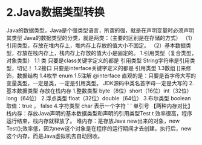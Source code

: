 # 2.Java数据类型转换

Java的数据类型，Java是个强类型语言，所谓的强，就是在声明变量时必须声明其类型
Java的数据类型的分类，就是两类：（主要的区别是在存储的方式）
（1）引用类型，存放在堆内存上，堆内存上存放的值大小不固定。
（2）基本数据类型，存放在栈内存上，栈内存上存放的值大小是固定的。
1.引用类型（复合类型，对象类型）
      1.1 类 只要是class关键字定义的都是 引用类型 String字符串是引用类型，切记！
      1.2接口  只要是interface关键字定义的都是 引用类型
      1.3数组  []来修饰，数据结构
      1.4枚举  enum
      1.5注解  @interface
      直观的是：只要是首字母大写的变量类型，一定是类，一定是引用类型。
      JDK源码中类名首字母一定是大写的
  2.基本数据类型 存放在栈内存
      1.整数类型   byte（8位）short（16位）int（32位）long（64位）
      2.浮点类型   float（32位）double（64位）
      3.布尔类型   boolean  取值：true ， false
      4.字符类型   char  表示一个字符 '  ' 单引号
【两种内存对比】
栈内存：存放Java声明的基本数据类型和声明的引用类型Test t 效率很高，程序运行结束，栈内存就释放了。
堆内存：是存放Java new出来的对象，new Test();效率低，因为new这个对象是在程序的运行期间才去创建，执行后，new 这个内存，而是Java虚拟机去自动回收。


